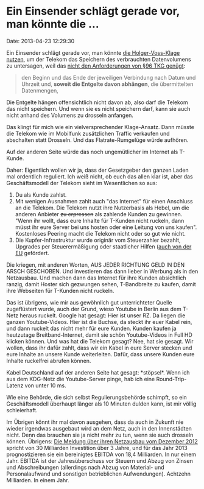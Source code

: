 Ein Einsender schlägt gerade vor, man könnte die \...
=====================================================

Date: 2013-04-23 12:29:30

Ein Einsender schlägt gerade vor, man könnte [die Holger-Voss-Klage
nutzen](http://de.wikipedia.org/wiki/Holger_Voss#Klage_gegen_T-Online_bzw._Telekom),
um der Telekom das Speichern des verbrauchten Datenvolumens zu
untersagen, weil das [nicht den Anforderungen von §96 TKG
genügt](http://www.gesetze-im-internet.de/tkg_2004/__96.html):

> den Beginn und das Ende der jeweiligen Verbindung nach Datum und
> Uhrzeit und, **soweit die Entgelte davon abhängen**, die übermittelten
> Datenmengen,

Die Entgelte hängen offensichtlich nicht davon ab, also darf die Telekom
das nicht speichern. Und wenn sie es nicht speichern darf, kann sie auch
nicht anhand des Volumens zu drosseln anfangen.

Das klingt für mich wie ein vielversprechender Klage-Ansatz. Dann müsste
die Telekom wie im Mobilfunk zusätzlichen Traffic verkaufen und
abschalten statt Drosseln. Und das Flatrate-Rumgelüge würde aufhören.

Auf der anderen Seite würde das noch ungemütlicher im Internet als
T-Kunde.

Daher: Eigentlich wollen wir ja, dass der Gesetzgeber den ganzen Laden
mal ordentlich reguliert. Ich weiß nicht, ob euch das allen klar ist,
aber das Geschäftsmodell der Telekom sieht im Wesentlichen so aus:

1.  Du als Kunde zahlst.
2.  Mit wenigen Ausnahmen zahlt auch \"das Internet\" für einen
    Anschluss an die Telekom. Die Telekom nutzt ihre Nutzerbasis als
    Hebel, um die anderen Anbieter ~~zu erpressen~~ als zahlende Kunden
    zu gewinnen. \"Wenn ihr wollt, dass eure Inhalte für T-Kunden nicht
    ruckeln, dann müsst ihr eure Server bei uns hosten oder eine Leitung
    von uns kaufen\". Kostenloses Peering macht die Telekom nicht oder
    so gut wie nicht.
3.  Die Kupfer-Infrastruktur wurde originär vom Steuerzahler bezahlt,
    Upgrades per Steuerermäßigung oder staatlicher Hilfen ([auch von der
    EU](http://www.onlinekosten.de/news/artikel/50481/0/Breitbandausbau-in-Bayern-EU-genehmigt-milliardenschwere-Foerderung)
    gefördert.

Die kriegen, mit anderen Worten, AUS JEDER RICHTUNG GELD IN DEN ARSCH
GESCHOBEN. Und investieren das dann lieber in Werbung als in den
Netzausbau. Und machen dann das Internet für ihre Kunden absichtlich
ranzig, damit Hoster sich gezwungen sehen, T-Bandbreite zu kaufen, damit
ihre Webseiten für T-Kunden nicht ruckeln.

Das ist übrigens, wie mir aus gewöhnlich gut unterrichteter Quelle
zugeflüstert wurde, auch der Grund, wieso Youtube in Berlin aus dem
T-Netz heraus ruckelt. Google hat gesagt: Hier ist unser RZ. Da liegen
die ganzen Youtube-Videos. Hier ist die Buchse, da steckt ihr euer Kabel
rein, und dann ruckelt das nicht mehr für eure Kunden. Kunden kaufen ja
heutzutage Breitband-Internet, damit sie schön Youtube-Videos in Full HD
klicken können. Und was hat die Telekom gesagt? Nee, hat sie gesagt. Wir
wollen, dass ihr dafür zahlt, dass wir ein Kabel in eure Server stecken
und eure Inhalte an unsere Kunde weiterleiten. Dafür, dass unsere Kunden
eure Inhalte ruckelfrei abrufen können.

Kabel Deutschland auf der anderen Seite hat gesagt: \*stöpsel\*. Wenn
ich aus dem KDG-Netz die Youtube-Server pinge, hab ich eine
Round-Trip-Latenz von unter 10 ms.

Wie eine Behörde, die sich selbst Regulierungsbehörde schimpft, so ein
Geschäftsmodell überhaupt länger als 10 Minuten dulden kann, ist mir
völlig schleierhaft.

Im Übrigen könnt ihr mal davon ausgehen, dass da auch in Zukunft nie
wieder irgendwas ausgebaut wird an dem Netz, auch in den Innenstädten
nicht. Denn das brauchen sie ja nicht mehr zu tun, wenn sie auch
drosseln können. Übrigens: [Die Meldung über ihren Netzausbau vom
Dezember 2012](http://www.telekom.com/medien/konzern/164846) spricht von
30 Milliarden Investition über 3 Jahre, und für das Jahr 2013
prognostizieren sie ein bereinigtes EBITDA von 18,4 Milliarden. In nur
einem Jahr. EBITDA ist der Jahresüberschuss vor Steuern und Abzug von
Zinsen und Abschreibungen (allerdings nach Abzug von Material- und
Personalaufwand und sonstigen betrieblichen Aufwendungen). Achtzehn
Milliarden. In einem Jahr.
